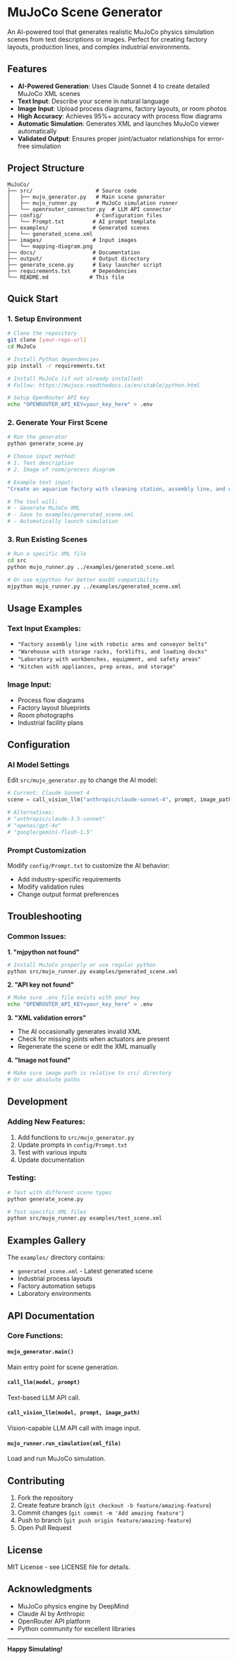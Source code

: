 # MuJoCo Scene Generator

An AI-powered tool that generates realistic MuJoCo physics simulation scenes from text descriptions or images. Perfect for creating factory layouts, production lines, and complex industrial environments.

## Features

- **AI-Powered Generation**: Uses Claude Sonnet 4 to create detailed MuJoCo XML scenes
- **Text Input**: Describe your scene in natural language
- **Image Input**: Upload process diagrams, factory layouts, or room photos
- **High Accuracy**: Achieves 95%+ accuracy with process flow diagrams
- **Automatic Simulation**: Generates XML and launches MuJoCo viewer automatically
- **Validated Output**: Ensures proper joint/actuator relationships for error-free simulation

## Project Structure

```
MuJoCo/
├── src/                    # Source code
│   ├── mujo_generator.py   # Main scene generator
│   ├── mujo_runner.py      # MuJoCo simulation runner
│   └── openrouter_connector.py  # LLM API connector
├── config/                 # Configuration files
│   └── Prompt.txt         # AI prompt template
├── examples/              # Generated scenes
│   └── generated_scene.xml
├── images/                # Input images
│   └── mapping-diagram.png
├── docs/                  # Documentation
├── output/                # Output directory
├── generate_scene.py      # Easy launcher script
├── requirements.txt       # Dependencies
└── README.md             # This file
```

## Quick Start

### 1. Setup Environment

```bash
# Clone the repository
git clone [your-repo-url]
cd MuJoCo

# Install Python dependencies
pip install -r requirements.txt

# Install MuJoCo (if not already installed)
# Follow: https://mujoco.readthedocs.io/en/stable/python.html

# Setup OpenRouter API key
echo "OPENROUTER_API_KEY=your_key_here" > .env
```

### 2. Generate Your First Scene

```bash
# Run the generator
python generate_scene.py

# Choose input method:
# 1. Text description
# 2. Image of room/process diagram

# Example text input:
"Create an aquarium factory with cleaning station, assembly line, and quality control"

# The tool will:
# - Generate MuJoCo XML
# - Save to examples/generated_scene.xml  
# - Automatically launch simulation
```

### 3. Run Existing Scenes

```bash
# Run a specific XML file
cd src
python mujo_runner.py ../examples/generated_scene.xml

# Or use mjpython for better macOS compatibility
mjpython mujo_runner.py ../examples/generated_scene.xml
```

## Usage Examples

### Text Input Examples:
- `"Factory assembly line with robotic arms and conveyor belts"`
- `"Warehouse with storage racks, forklifts, and loading docks"`
- `"Laboratory with workbenches, equipment, and safety areas"`
- `"Kitchen with appliances, prep areas, and storage"`

### Image Input:
- Process flow diagrams
- Factory layout blueprints  
- Room photographs
- Industrial facility plans

## Configuration

### AI Model Settings
Edit `src/mujo_generator.py` to change the AI model:
```python
# Current: Claude Sonnet 4
scene = call_vision_llm("anthropic/claude-sonnet-4", prompt, image_path)

# Alternatives:
# "anthropic/claude-3.5-sonnet"
# "openai/gpt-4o" 
# "google/gemini-flash-1.5"
```

### Prompt Customization
Modify `config/Prompt.txt` to customize the AI behavior:
- Add industry-specific requirements
- Modify validation rules
- Change output format preferences

## Troubleshooting

### Common Issues:

**1. "mjpython not found"**
```bash
# Install MuJoCo properly or use regular python
python src/mujo_runner.py examples/generated_scene.xml
```

**2. "API key not found"**
```bash
# Make sure .env file exists with your key
echo "OPENROUTER_API_KEY=your_key_here" > .env
```

**3. "XML validation errors"**
- The AI occasionally generates invalid XML
- Check for missing joints when actuators are present
- Regenerate the scene or edit the XML manually

**4. "Image not found"**
```bash
# Make sure image path is relative to src/ directory
# Or use absolute paths
```

## Development

### Adding New Features:
1. Add functions to `src/mujo_generator.py`
2. Update prompts in `config/Prompt.txt`
3. Test with various inputs
4. Update documentation

### Testing:
```bash
# Test with different scene types
python generate_scene.py

# Test specific XML files
python src/mujo_runner.py examples/test_scene.xml
```

## Examples Gallery

The `examples/` directory contains:
- `generated_scene.xml` - Latest generated scene
- Industrial process layouts
- Factory automation setups
- Laboratory environments

## API Documentation

### Core Functions:

#### `mujo_generator.main()`
Main entry point for scene generation.

#### `call_llm(model, prompt)`
Text-based LLM API call.

#### `call_vision_llm(model, prompt, image_path)`  
Vision-capable LLM API call with image input.

#### `mujo_runner.run_simulation(xml_file)`
Load and run MuJoCo simulation.

## Contributing

1. Fork the repository
2. Create feature branch (`git checkout -b feature/amazing-feature`)
3. Commit changes (`git commit -m 'Add amazing feature'`)
4. Push to branch (`git push origin feature/amazing-feature`)
5. Open Pull Request

## License

MIT License - see LICENSE file for details.

## Acknowledgments

- MuJoCo physics engine by DeepMind
- Claude AI by Anthropic
- OpenRouter API platform
- Python community for excellent libraries

---

**Happy Simulating!**
